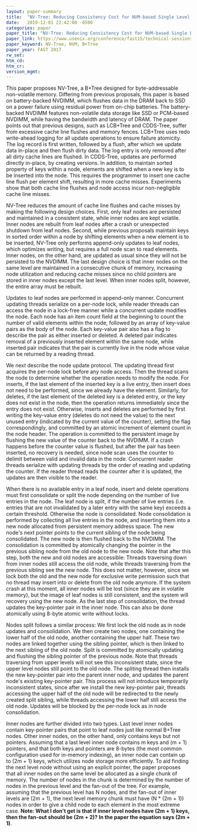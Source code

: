```yaml
---
layout: paper-summary
title:  "NV-Tree: Reducing Consistency Cost for NVM-based Single Level Systems"
date:   2019-12-01 22:42:00 -0500
categories: paper
paper_title: "NV-Tree: Reducing Consistency Cost for NVM-based Single Level Systems"
paper_link: https://www.usenix.org/conference/fast15/technical-sessions/presentation/yang
paper_keyword: NV-Tree; NVM; B+Tree
paper_year: FAST 2017
rw_set:
htm_cd:
htm_cr:
version_mgmt:
---
```


This paper proposes NV-Tree, a B+Tree designed for byte-addressable non-volatile memory. Differing from previous proposals,
this paper is based on battery-backed NVDIMM, which flushes data in the DRAM back to SSD on a power failure using residual
power from on-chip batteries. The battery-backed NVDIMM features non-volatile data storage like SSD or PCM-based NVDIMM,
while having the bandwidth and latency of DRAM. The paper points out that previous designs, such as LCB+Tree and CDDS-Tree,
suffer from excessive cache line flushes and memory fences. LCB+Tree uses redo write-ahead logging for all update operations
to ensure failure atomicity. The log record is first written, followed by a flush, after which we update data in-place and 
then flush dirty data. The log entry is only removed after all dirty cache lines are flushed. In CDDS-Tree, updates are
performed directly in-place, by creating versions. In addition, to maintain sorted property of keys within a node, elements
are shifted when a new key is to be inserted into the node. This requires the programmer to insert one cache line flush
per element shift, resulting in more cache misses. Experiments show that both cache line flushes and node access incur
non-negligible cache line misses.

NV-Tree reduces the amount of cache line flushes and cache misses by making the following design choices. First, only
leaf nodes are persisted and maintained in a consistent state, while inner nodes are kept volatile. Inner nodes are 
rebuilt from leaf nodes after a crash or unexpected shutdown from leaf nodes. Second, while previous proposals maintain
keys in sorted order within a node by shifting elements when a new element is to be inserted, NV-Tree only performs append-only 
updates to leaf nodes, which optimizes writing, but requires a full node scan to read elements. Inner nodes, on the other
hand, are updated as usual since they will not be persisted to the NVDIMM. The last design choice is that inner nodes on
the same level are maintained in a consecutive chunk of memory, increasing node utilization and reducing cache misses 
since no child pointers are stored in inner nodes except the last level. When inner nodes split, however, the entire array
must be rebuilt.

Updates to leaf nodes are performed in append-only manner. Concurrent updating threads serialize on a per-node lock, while
reader threads can access the node in a lock-free manner while a concurrent update modifies the node. Each node has an item 
count field at the beginning to count the number of valid elements within the node, followed by an array of key-value
pairs as the body of the node. Each key-value pair also has a flag to describe the pair as either inserted or deleted. 
A deleted pair indicates removal of a previously inserted element within the same node, while inserted pair indicates that
the pair is currently live in the node whose value can be returned by a reading thread. 

We next describe the node update protocol. The updating thread first acquires the per-node lock before any node access.
Then the thread scans the node to determine whether the operation needs to modify the node. For inserts, if the last element
of the inserted key is a live entry, then insert does not need to be performed, since we already have the element. Similarly, 
for deletes, if the last element of the deleted key is a deleted entry, or the key does not exist in the node, then the 
operation returns immediately since the entry does not exist. Otherwise, inserts and deletes are performed by first writing
the key-value entry (deletes do not need the value) to the next unused entry (indicated by the current value of the counter), 
setting the flag correspondingly, and committed by an atomic increment of element count in the node header. The operation 
is committed to the persistent image by flushing the new value of the counter back to the NVDIMM. If a crash happens before 
the counter value is flushed, but after the pair has been inserted, no recovery is needed, since node scan uses the counter 
to delimit between valid and invalid data in the node. Concurrent reader threads serialize with updating threads by the 
order of reading and updating the counter. If the reader thread reads the counter after it is updated, the updates are 
then visible to the reader. 

When there is no available entry in a leaf node, insert and delete operations must first consolidate or split the node
depending on the number of live entries in the node. The leaf node is split, if the number of live entries (i.e.
entries that are not invalidated by a later entry with the same key) exceeds a certain threshold. Otherwise the node is 
consolidated. Node consolidation is performed by collecting all live entries in the node, and inserting them into a new 
node allocated from persistent memory address space. The new node's next pointer points to the current sibling of the 
node being consolidated. The new node is then flushed back to the NVDIMM. The consolidation is committed by atomically
changing the pointer in the previous sibling node from the old node to the new node. Note that after this step, both
the new and old nodes are accessible: Threads traversing down from inner nodes still access the old node, while threads
traversing from the previous sibling see the new node. This does not matter, however, since we lock both the old and the 
new node for exclusive write permission such that no thread may insert into or delete from the old node anymore. If
the system crash at this moment, all inner nodes will be lost (since they are in volatile memory), but the image of 
leaf nodes is still consistent, and the system will recovery using the new node. As the last step of consolidation, the 
thread updates the key-pointer pair in the inner node. This can also be done atomically using 8-byte atomic write without 
locks. 

Nodes split follows a similar process: We first lock the old node as in node updates and consolidation. We then create two
nodes, one containing the lower half of the old node, another containing the upper half. These two nodes are linked 
together using the sibling pointer, which is then linked to the next sibling of the old node. Split is committed by
atomically updating and flushing the sibling pointer of the previous node. Note that threads traversing from upper levels
will not see this inconsistent state, since the upper level nodes still point to the old node. The spliting thread then
installs the new key-pointer pair into the parent inner node, and updates the parent node's existing key-pointer pair.
This process will not introduce temporarily inconsistent states, since after we install the new key-pointer pair, threads
accessing the upper half of the old node will be redirected to the newly created split sibling, while threads accessing
the lower half still access the old node. Updates will be blocked by the per-node lock as in node consolidation.

Inner nodes are further divided into two types. Last level inner nodes contain key-pointer pairs that point to leaf nodes
just like normal B+Tree nodes. Other inner nodes, on the other hand, only contains keys but not pointers. Assuming that
a last level inner node contains m keys and (m + 1) pointers, and that both keys and pointers are 8-bytes (the most common
configuration used for in-memory indexing), an inner node can contain up to (2m + 1) keys, which utilizes node storage 
more efficiently. To aid finding the next level node without using an explicit pointer, the paper proposes that all inner
nodes on the same level be allocated as a single chunk of memory. The number of nodes in the chunk is determined by the 
number of nodes in the previous level and the fan-out of the tree. For example, assuming that the previous level has N
nodes, and the fan-out of inner levels are (2m + 1), the next level memory chunk must have (N * (2m + 1)) nodes in order
to give a child node to each element in the most extreme case. **Note: What I don't get is that if inner level
nodes have (2m + 1) keys, then the fan-out should be (2m + 2)? In the paper the equation says (2m + 1)**.